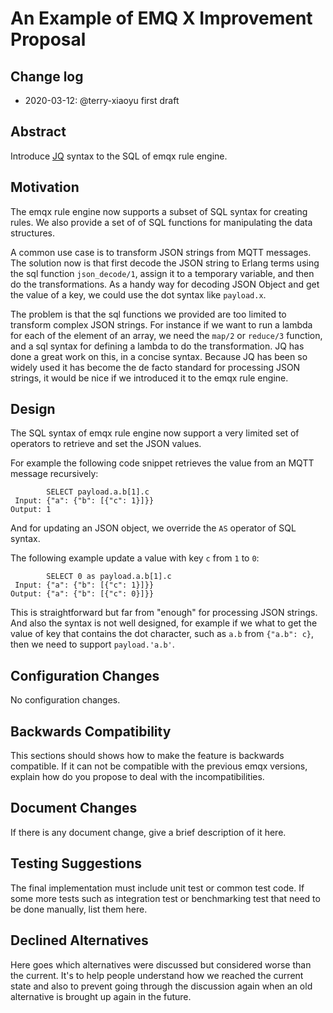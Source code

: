 # An Example of EMQ X Improvement Proposal

## Change log

* 2020-03-12: @terry-xiaoyu first draft

## Abstract

Introduce [JQ](https://stedolan.github.io/jq/) syntax to the SQL of emqx rule
engine.

## Motivation

The emqx rule engine now supports a subset of SQL syntax for creating rules. We
also provide a set of of SQL functions for manipulating the data structures.

A common use case is to transform JSON strings from MQTT messages.
The solution now is that first decode the JSON string to Erlang terms using
the sql function `json_decode/1`, assign it to a temporary variable, and then
do the transformations. As a handy way for decoding JSON Object and get the
value of a key, we could use the dot syntax like `payload.x`.

The problem is that the sql functions we provided are too limited to transform
complex JSON strings. For instance if we want to run a lambda for each of the
element of an array, we need the `map/2` or `reduce/3` function, and a sql
syntax for defining a lambda to do the transformation. JQ has done a great work
on this, in a concise syntax. Because JQ has been so widely used it has become
the de facto standard for processing JSON strings, it would be nice if we
introduced it to the emqx rule engine.

## Design

The SQL syntax of emqx rule engine now support a very limited set of operators
to retrieve and set the JSON values.

For example the following code snippet retrieves the value from an MQTT message
recursively:

```
        SELECT payload.a.b[1].c
 Input: {"a": {"b": [{"c": 1}]}}
Output: 1
```

And for updating an JSON object, we override the `AS` operator of SQL syntax.

The following example update a value with key `c` from `1` to `0`:

```
        SELECT 0 as payload.a.b[1].c
 Input: {"a": {"b": [{"c": 1}]}}
Output: {"a": {"b": [{"c": 0}]}}
```

This is straightforward but far from "enough" for processing JSON strings.
And also the syntax is not well designed, for example if we what to get the
value of key that contains the dot character, such as `a.b` from `{"a.b": c}`,
then we need to support `payload.'a.b'`.

## Configuration Changes

No configuration changes.

## Backwards Compatibility

This sections should shows how to make the feature is backwards compatible.
If it can not be compatible with the previous emqx versions, explain how do you
propose to deal with the incompatibilities.

## Document Changes

If there is any document change, give a brief description of it here.

## Testing Suggestions

The final implementation must include unit test or common test code. If some
more tests such as integration test or benchmarking test that need to be done
manually, list them here.

## Declined Alternatives

Here goes which alternatives were discussed but considered worse than the current.
It's to help people understand how we reached the current state and also to
prevent going through the discussion again when an old alternative is brought
up again in the future.

